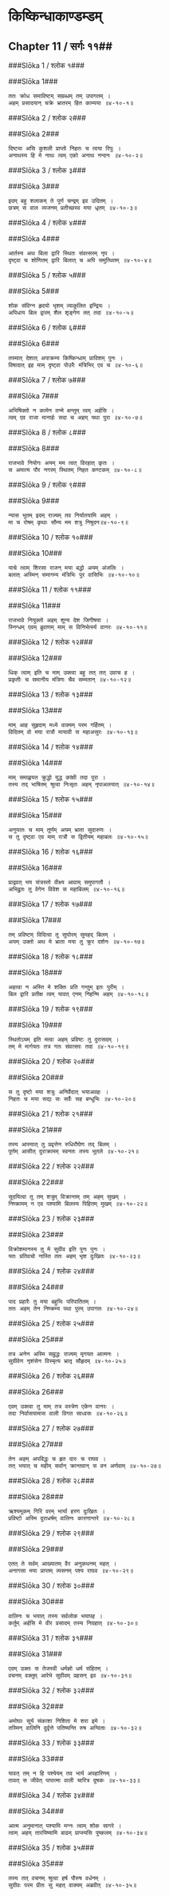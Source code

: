 किष्किन्धाकाण्डम्डम्
===============================


## Chapter 11  / सर्गः ११##


###Slōka 1 / श्लोक १###


###Slōka 1###


    ततः क्रोध समाविष्टम् सम्रब्धम् तम् उपागतम् ।
    अहम् प्रसादयान् चक्रे भ्रातरम् हित काम्यया ॥४-१०-१॥


###Slōka 2 / श्लोक २###


###Slōka 2###


    दिष्ट्या असि कुशली प्राप्तो निहतः च त्वया रिपुः ।
    अनाथस्य हि मे नाथः त्वम् एको अनाथ नन्दनः ॥४-१०-२॥


###Slōka 3 / श्लोक ३###


###Slōka 3###


    इदम् बहु शलाकम् ते पूर्ण चन्द्रम् इव उदितम् ।
    छत्रम् स वाल व्यजनम् प्रतीच्छस्व मया धृतम् ॥४-१०-३॥


###Slōka 4 / श्लोक ४###


###Slōka 4###


    आर्तस्य अथ बिला द्वारि स्थितः संवत्सरम् नृप ।
    दृष्ट्वा च शोणितम् द्वारि बिलात् च अपि समुत्थितम् ॥४-१०-४॥


###Slōka 5 / श्लोक ५###


###Slōka 5###


    शोक संविग्न हृदयो भृशम् व्याकुलित इन्द्रियः ।
    अपिधाय बिल द्वारम् शैल शृङ्गेण तत् तदा ॥४-१०-५॥


###Slōka 6 / श्लोक ६###


###Slōka 6###


    तस्मात् देशात् अपाक्रम्य किष्किन्धाम् प्राविशम् पुनः ।
    विषादात् इह माम् दृष्ट्वा पोउरैः मंत्रिभिर् एव च ॥४-१०-६॥


###Slōka 7 / श्लोक ७###


###Slōka 7###


    अभिषिक्तो न कामेन तन्मे क्षन्तुम् त्वम् अर्हसि ।
    त्वम् एव राजा मानार्हः सदा च अहम् यथा पुरा ॥४-१०-७॥


###Slōka 8 / श्लोक ८###


###Slōka 8###


    राजभावे नियोगः अयम् मम त्वत् विरहात् कृतः ।
    स अमात्य पौर नगरम् स्थितम् निहत कण्टकम् ॥४-१०-८॥


###Slōka 9 / श्लोक ९###


###Slōka 9###


    न्यास भूतम् इदम् राज्यम् तव निर्यातयामि अहम् ।
    मा च रोषम् कृथाः सौम्य मम शत्रु निषूदन॥४-१०-९॥


###Slōka 10 / श्लोक १०###


###Slōka 10###


    याचे त्वाम् शिरसा राजन् मया बद्धो अयम् अंजलिः ।
    बलात् अस्मिन् समागम्य मंत्रिभिः पुर वासिभिः ॥४-१०-१०॥


###Slōka 11 / श्लोक ११###


###Slōka 11###


    राजभावे नियुक्तो अहम् शून्य देश जिगीषया ।
    स्निग्धम् एवम् ब्रुवाणम् माम् स विनिर्भर्त्स्य वानरः ॥४-१०-११॥


###Slōka 12 / श्लोक १२###


###Slōka 12###


    धिक् त्वाम् इति च माम् उक्त्वा बहु तत् तत् उवाच ह ।
    प्रकृतीः च समानीय मंत्रिणः चैव सम्मतान् ॥४-१०-१२॥


###Slōka 13 / श्लोक १३###


###Slōka 13###


    माम् आह सुहृदाम् मध्ये वाक्यम् परम गर्हितम् ।
    विदितम् वो मया रात्रौ मायावी स महाअसुरः ॥४-१०-१३॥


###Slōka 14 / श्लोक १४###


###Slōka 14###


    माम् समाह्वयत क्रुद्धो युद्ध कांक्षी तदा पुरा ।
    तस्य तद् भाषितम् श्रुत्वा निःसृतः अहम् नृपाअलयात् ॥४-१०-१४॥


###Slōka 15 / श्लोक १५###


###Slōka 15###


    अनुयातः च माम् तूर्णम् अयम् भ्राता सुदारुणः ।
    स तु दृष्ट्वा एव माम् रात्रौ स द्वितीयम् महाबलः ॥४-१०-१५॥


###Slōka 16 / श्लोक १६###


###Slōka 16###


    प्राद्रवत् भय संत्रस्तो वीक्ष्य आवाम् समुपागतौ ।
    अभिद्रुतः तु वेगेन विवेश स महाबिलम् ॥४-१०-१६॥


###Slōka 17 / श्लोक १७###


###Slōka 17###


    तम् प्रविष्टम् विदित्वा तु सुघोरम् सुमहद् बिलम् ।
    अयम् उक्तो अथ मे भ्राता मया तु क्रूर दर्शनः ॥४-१०-१७॥


###Slōka 18 / श्लोक १८###


###Slōka 18###


    अहत्वा न अस्ति मे शक्तिः प्रति गन्तुम् इतः पुरीम् ।
    बिल द्वारि प्रतीक्ष त्वम् यावत् एनम् निहन्मि अहम् ॥४-१०-१८॥


###Slōka 19 / श्लोक १९###


###Slōka 19###


    स्थितोऽयम् इति मत्वा अहम् प्रविष्टः तु दुरासदम् ।
    तम् मे मार्गयतः तत्र गतः संवत्सरः तदा ॥४-१०-१९॥


###Slōka 20 / श्लोक २०###


###Slōka 20###


    स तु दृष्टो मया शत्रुः अनिर्वेदात् भयाअवहः ।
    निहतः च मया सद्यः सः सर्वैः सह बन्धुभिः ॥४-१०-२०॥


###Slōka 21 / श्लोक २१###


###Slōka 21###


    तस्य आस्यात् तु प्रवृत्तेन रुधिरौघेण तद् बिलम् ।
    पूर्णम् आसीत् दुराक्रामम् स्वनतः तस्य भूतले ॥४-१०-२१॥


###Slōka 22 / श्लोक २२###


###Slōka 22###


    सूदयित्वा तु तम् शत्रुम् विक्रान्तम् तम् अहम् सुखम् ।
    निष्क्रामम् न एव पश्यामि बिलस्य पिहितम् मुखम् ॥४-१०-२२॥


###Slōka 23 / श्लोक २३###


###Slōka 23###


    विक्रोशमानस्य तु मे सुग्रीव इति पुनः पुनः ।
    यतः प्रतिवचो नास्ति ततः अहम् भृश दुःखितः ॥४-१०-२३॥


###Slōka 24 / श्लोक २४###


###Slōka 24###


    पाद प्रहारैः तु मया बहुभिः परिपातितम् ।
    ततः अहम् तेन निष्क्रम्य पथा पुरम् उपागतः ॥४-१०-२४॥


###Slōka 25 / श्लोक २५###


###Slōka 25###


    तत्र अनेन अस्मि सम्रुद्धः राज्यम् मृगयत आत्मनः ।
    सुग्रीवेण नृशंसेन विस्मृत्य भ्रातृ सौहृदम् ॥४-१०-२५॥


###Slōka 26 / श्लोक २६###


###Slōka 26###


    एवम् उक्त्वा तु माम् तत्र वस्त्रेण एकेन वानरः ।
    तदा निर्वासयामास वाली विगत साध्वसः ॥४-१०-२६॥


###Slōka 27 / श्लोक २७###


###Slōka 27###


    तेन अहम् अपविद्धः च हृत दारः च राघव ।
    तत् भयात् च महीम् सर्वान् क्रान्तवान् स वन अर्णवाम् ॥४-१०-२७॥


###Slōka 28 / श्लोक २८###


###Slōka 28###


    ऋश्यमूकम् गिरि वरम् भार्या हरण दुःखितः ।
    प्रविष्टो अस्मि दुराधर्षम् वालिनः कारणान्तरे ॥४-१०-२८॥


###Slōka 29 / श्लोक २९###


###Slōka 29###


    एतत् ते सर्वम् आख्यातम् वैर अनुकथनम् महत् ।
    अनागसा मया प्राप्तम् व्यसनम् पश्य राघव ॥४-१०-२९॥


###Slōka 30 / श्लोक ३०###


###Slōka 30###


    वालिनः च भयात् तस्य सर्वलोक भयापह ।
    कर्तुम् अर्हसि मे वीर प्रसादम् तस्य निग्रहात् ॥४-१०-३०॥


###Slōka 31 / श्लोक ३१###


###Slōka 31###


    एवम् उक्तः स तेजस्वी धर्मज्ञो धर्म संहितम् ।
    वचनम् वक्तुम् आरेभे सुग्रीवम् प्रहसन् इव ॥४-१०-३१॥


###Slōka 32 / श्लोक ३२###


###Slōka 32###


    अमोघाः सूर्य संकाशा निशिता मे शरा इमे ।
    तस्मिन् वालिनि दुर्वृत्ते पतिष्यन्ति रुष अन्विताः ॥४-१०-३२॥


###Slōka 33 / श्लोक ३३###


###Slōka 33###


    यावत् तम् न हि पश्येयम् तव भार्य अपहारिणम् ।
    तावत् स जीवेत् पापात्मा वाली चारित्र दूषकः ॥४-१०-३३॥


###Slōka 34 / श्लोक ३४###


###Slōka 34###


    आत्म अनुमानात् पश्यामि मग्नः त्वाम् शोक सागरे ।
    त्वाम् अहम् तारयिष्यामि बाढम् प्राप्स्यसि पुष्कलम् ॥४-१०-३४॥


###Slōka 35 / श्लोक ३५###


###Slōka 35###


    तस्य तत् वचनम् श्रुत्वा हर्ष पौरुष वर्धनम् ।
    सुग्रीवः परम प्रीतः सु महत् वाक्यम् अब्रवीत् ॥४-१०-३५॥


